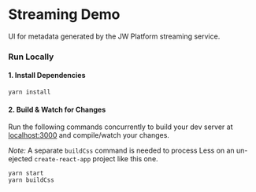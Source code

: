 # Streaming Demo

UI for metadata generated by the JW Platform streaming service.

### Run Locally

#### 1. Install Dependencies

```
yarn install
```

#### 2. Build & Watch for Changes

Run the following commands concurrently to build your dev server at [localhost:3000](http://localhost:3000) and compile/watch your changes.

*Note:* A separate `buildCss` command is needed to process Less on an un-ejected `create-react-app` project like this one.

```
yarn start
yarn buildCss
```
